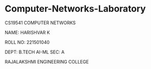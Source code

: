 # Computer-Networks-Laboratory

CS19541 COMPUTER NETWORKS


NAME: HARISHVAR K


ROLL NO: 221501040


DEPT: B.TECH AI-ML   SEC: A


RAJALAKSHMI ENGINEERING COLLEGE
